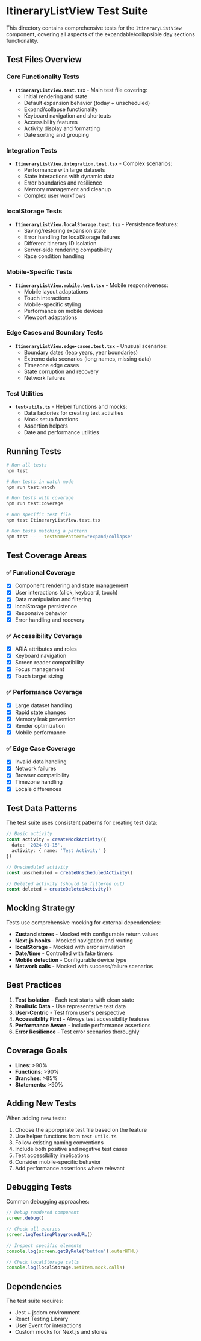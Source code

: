 # ItineraryListView Test Suite

This directory contains comprehensive tests for the `ItineraryListView` component, covering all aspects of the expandable/collapsible day sections functionality.

## Test Files Overview

### Core Functionality Tests
- **`ItineraryListView.test.tsx`** - Main test file covering:
  - Initial rendering and state
  - Default expansion behavior (today + unscheduled)
  - Expand/collapse functionality
  - Keyboard navigation and shortcuts
  - Accessibility features
  - Activity display and formatting
  - Date sorting and grouping

### Integration Tests
- **`ItineraryListView.integration.test.tsx`** - Complex scenarios:
  - Performance with large datasets
  - State interactions with dynamic data
  - Error boundaries and resilience
  - Memory management and cleanup
  - Complex user workflows

### localStorage Tests
- **`ItineraryListView.localStorage.test.tsx`** - Persistence features:
  - Saving/restoring expansion state
  - Error handling for localStorage failures
  - Different itinerary ID isolation
  - Server-side rendering compatibility
  - Race condition handling

### Mobile-Specific Tests
- **`ItineraryListView.mobile.test.tsx`** - Mobile responsiveness:
  - Mobile layout adaptations
  - Touch interactions
  - Mobile-specific styling
  - Performance on mobile devices
  - Viewport adaptations

### Edge Cases and Boundary Tests
- **`ItineraryListView.edge-cases.test.tsx`** - Unusual scenarios:
  - Boundary dates (leap years, year boundaries)
  - Extreme data scenarios (long names, missing data)
  - Timezone edge cases
  - State corruption and recovery
  - Network failures

### Test Utilities
- **`test-utils.ts`** - Helper functions and mocks:
  - Data factories for creating test activities
  - Mock setup functions
  - Assertion helpers
  - Date and performance utilities

## Running Tests

```bash
# Run all tests
npm test

# Run tests in watch mode
npm run test:watch

# Run tests with coverage
npm run test:coverage

# Run specific test file
npm test ItineraryListView.test.tsx

# Run tests matching a pattern
npm test -- --testNamePattern="expand/collapse"
```

## Test Coverage Areas

### ✅ Functional Coverage
- [x] Component rendering and state management
- [x] User interactions (click, keyboard, touch)
- [x] Data manipulation and filtering
- [x] localStorage persistence
- [x] Responsive behavior
- [x] Error handling and recovery

### ✅ Accessibility Coverage
- [x] ARIA attributes and roles
- [x] Keyboard navigation
- [x] Screen reader compatibility
- [x] Focus management
- [x] Touch target sizing

### ✅ Performance Coverage
- [x] Large dataset handling
- [x] Rapid state changes
- [x] Memory leak prevention
- [x] Render optimization
- [x] Mobile performance

### ✅ Edge Case Coverage
- [x] Invalid data handling
- [x] Network failures
- [x] Browser compatibility
- [x] Timezone handling
- [x] Locale differences

## Test Data Patterns

The test suite uses consistent patterns for creating test data:

```typescript
// Basic activity
const activity = createMockActivity({
  date: '2024-01-15',
  activity: { name: 'Test Activity' }
})

// Unscheduled activity
const unscheduled = createUnscheduledActivity()

// Deleted activity (should be filtered out)
const deleted = createDeletedActivity()
```

## Mocking Strategy

Tests use comprehensive mocking for external dependencies:

- **Zustand stores** - Mocked with configurable return values
- **Next.js hooks** - Mocked navigation and routing
- **localStorage** - Mocked with error simulation
- **Date/time** - Controlled with fake timers
- **Mobile detection** - Configurable device type
- **Network calls** - Mocked with success/failure scenarios

## Best Practices

1. **Test Isolation** - Each test starts with clean state
2. **Realistic Data** - Use representative test data
3. **User-Centric** - Test from user's perspective
4. **Accessibility First** - Always test accessibility features
5. **Performance Aware** - Include performance assertions
6. **Error Resilience** - Test error scenarios thoroughly

## Coverage Goals

- **Lines**: >90%
- **Functions**: >90%
- **Branches**: >85%
- **Statements**: >90%

## Adding New Tests

When adding new tests:

1. Choose the appropriate test file based on the feature
2. Use helper functions from `test-utils.ts`
3. Follow existing naming conventions
4. Include both positive and negative test cases
5. Test accessibility implications
6. Consider mobile-specific behavior
7. Add performance assertions where relevant

## Debugging Tests

Common debugging approaches:

```typescript
// Debug rendered component
screen.debug()

// Check all queries
screen.logTestingPlaygroundURL()

// Inspect specific elements
console.log(screen.getByRole('button').outerHTML)

// Check localStorage calls
console.log(localStorage.setItem.mock.calls)
```

## Dependencies

The test suite requires:
- Jest + jsdom environment
- React Testing Library
- User Event for interactions
- Custom mocks for Next.js and stores